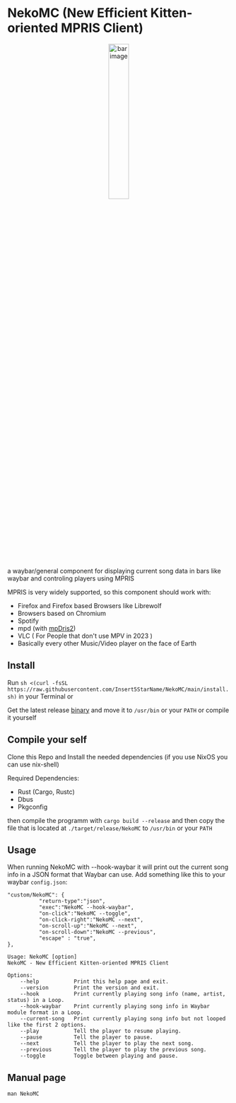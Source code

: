 # NekoMC (New Efficient Kitten-oriented MPRIS Client)
<p align="center">
    <img src="https://cdn.discordapp.com/attachments/1086458749243363458/1086614668111532152/image.png" style="width: 30%;" alt="bar image"></img>
</p>

a waybar/general component for displaying current song data in bars like waybar and controling players using MPRIS

MPRIS is very widely supported, so this component should work with:
* Firefox and Firefox based Browsers like Librewolf
* Browsers based on Chromium
* Spotify
* mpd (with [mpDris2](https://github.com/eonpatapon/mpDris2))
* VLC ( For People that don't use MPV in 2023 )
* Basically every other Music/Video player on the face of Earth

## Install
Run `sh <(curl -fsSL https://raw.githubusercontent.com/Insert5StarName/NekoMC/main/install.sh)` in your Terminal or

Get the latest release [binary](https://github.com/Insert5StarName/NekoMC/releases/tag/1.0) and move it to `/usr/bin` or your `PATH`
or compile it yourself

## Compile your self
Clone this Repo and Install the needed dependencies (if you use NixOS you can use nix-shell)

Required Dependencies:

* Rust (Cargo, Rustc)
* Dbus
* Pkgconfig

then compile the programm with `cargo build --release` and then copy the file that is located at `./target/release/NekoMC` to `/usr/bin` or your `PATH`


## Usage
When running NekoMC with --hook-waybar it will print out the current song info in a JSON format that Waybar can use.
Add something like this to your waybar `config.json`:
```
"custom/NekoMC": {
          "return-type":"json",
          "exec":"NekoMC --hook-waybar",
          "on-click":"NekoMC --toggle",
          "on-click-right":"NekoMC --next",
          "on-scroll-up":"NekoMC --next",
          "on-scroll-down":"NekoMC --previous",
          "escape" : "true",
},
```


```
Usage: NekoMC [option]
NekoMC - New Efficient Kitten-oriented MPRIS Client

Options:
    --help           Print this help page and exit.
    --version        Print the version and exit.
    --hook           Print currently playing song info (name, artist, status) in a Loop.
    --hook-waybar    Print currently playing song info in Waybar module format in a Loop.
    --current-song   Print currently playing song info but not looped like the first 2 options. 
    --play           Tell the player to resume playing.
    --pause          Tell the player to pause.
    --next           Tell the player to play the next song.
    --previous       Tell the player to play the previous song.
    --toggle         Toggle between playing and pause.
```

## Manual page
```
man NekoMC
```
